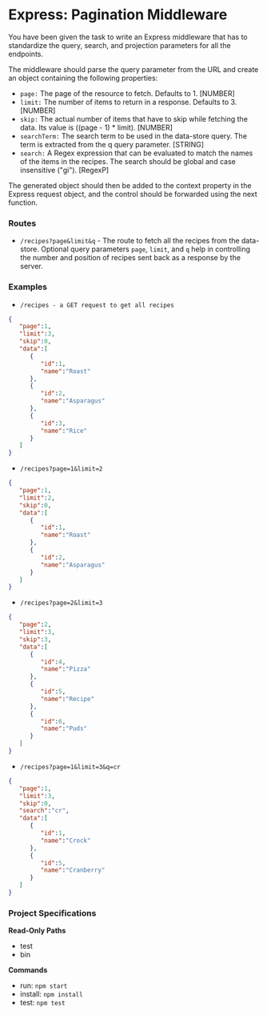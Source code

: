 # Express: Pagination Middleware

You have been given the task to write an Express middleware that has to standardize the query, search, and projection parameters for all the endpoints.

The middleware should parse the query parameter from the URL and create an object containing the following properties:

- `page:` The page of the resource to fetch. Defaults to 1. [NUMBER]
- `limit:` The number of items to return in a response. Defaults to 3. [NUMBER]
- `skip:` The actual number of items that have to skip while fetching the data. Its value is ((page - 1) * limit). [NUMBER]
- `searchTerm:` The search term to be used in the data-store query. The term is extracted from the q query parameter. [STRING]
- `search:` A Regex expression that can be evaluated to match the names of the items in the recipes. The search should be global and case insensitive ("gi"). [RegexP]
 

The generated object should then be added to the context property in the Express request object, and the control should be forwarded using the next function.
     
### Routes
- `/recipes?page&limit&q` - The route to fetch all the recipes from the data-store. Optional query parameters `page`, `limit`, and `q` help in controlling the number and position of recipes sent back as a response by the server.   

### Examples
- `/recipes - a GET request to get all recipes`
```json
{
   "page":1,
   "limit":3,
   "skip":0,
   "data":[
      {
         "id":1,
         "name":"Roast"
      },
      {
         "id":2,
         "name":"Asparagus"
      },
      {
         "id":3,
         "name":"Rice"
      }
   ]
}
```

- `/recipes?page=1&limit=2`
```json
{
   "page":1,
   "limit":2,
   "skip":0,
   "data":[
      {
         "id":1,
         "name":"Roast"
      },
      {
         "id":2,
         "name":"Asparagus"
      }
   ]
}
```

- `/recipes?page=2&limit=3`
```json
{
   "page":2,
   "limit":3,
   "skip":3,
   "data":[
      {
         "id":4,
         "name":"Pizza"
      },
      {
         "id":5,
         "name":"Recipe"
      },
      {
         "id":6,
         "name":"Puds"
      }
   ]
}
```

- `/recipes?page=1&limit=3&q=cr`
```json
{
   "page":1,
   "limit":3,
   "skip":0,
   "search":"cr",
   "data":[
      {
         "id":1,
         "name":"Crock"
      },
      {
         "id":5,
         "name":"Cranberry"
      }
   ]
}
```

### Project Specifications

**Read-Only Paths**
- test
- bin

**Commands**
- run: `npm start`
- install: `npm install`
- test: `npm test`
